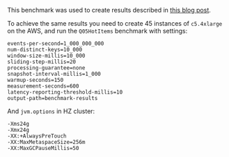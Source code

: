 This benchmark was used to create results described in [this blog post](https://jet-start.sh/blog/2021/03/17/billion-events-per-second).

To achieve the same results you need to create 45 instances of ```c5.4xlarge``` on the AWS, and run the
```Q05HotItems``` benchmark with settings:

```properties
events-per-second=1_000_000_000
num-distinct-keys=10_000
window-size-millis=10_000
sliding-step-millis=20
processing-guarantee=none
snapshot-interval-millis=1_000
warmup-seconds=150
measurement-seconds=600
latency-reporting-threshold-millis=10
output-path=benchmark-results
```

And ```jvm.options``` in HZ cluster:
```
-Xms24g
-Xmx24g
-XX:+AlwaysPreTouch
-XX:MaxMetaspaceSize=256m
-XX:MaxGCPauseMillis=50
```